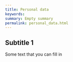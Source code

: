 ```yaml
---
title: Personal data
keywords:
summary: Empty summary
permalink: personal_data.html
---
```


## Subtitle 1

Some text that you can fill in
